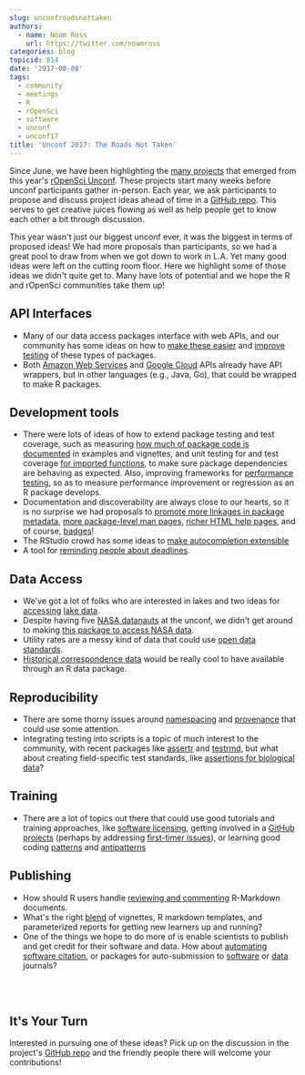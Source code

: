 ```yaml
---
slug: unconfroadsnottaken
authors:
  - name: Noam Ross
    url: https://twitter.com/noamross
categories: blog
topicid: 814
date: '2017-08-08'
tags:
  - community
  - meetings
  - R
  - rOpenSci
  - software
  - unconf
  - unconf17
title: 'Unconf 2017: The Roads Not Taken'
---
```


Since June, we have been highlighting the [many projects](https://ropensci.org/blog/blog/2017/06/08/unconf_recap_4) that emerged from this year's [rOpenSci Unconf](https://ropensci.org/blog/blog/2017/06/02/unconf2017). These projects start many weeks before unconf participants gather in-person. Each year, we ask participants to propose and discuss project ideas ahead of time in a [GitHub repo](https://github.com/ropensci/unconf17/issues). This serves to get creative juices flowing as well as help people get to know each other a bit through discussion.

This year wasn't just our biggest unconf ever, it was the biggest in terms of proposed ideas! We had more proposals than participants, so we had a great pool to draw from when we got down to work in L.A. Yet many good ideas were left on the cutting room floor. Here we highlight some of those ideas we didn't quite get to. Many have lots of potential and we hope the R and rOpenSci communities take them up!

## API Interfaces

- Many of our data access packages interface with web APIs, and our community has some ideas on how to [make these easier](https://github.com/ropensci/unconf17/issues/85) and [improve testing](https://github.com/ropensci/unconf17/issues/25) of these types of packages.
- Both [Amazon Web Services](https://github.com/ropensci/unconf17/issues/14) and [Google Cloud](https://github.com/ropensci/unconf17/issues/70) APIs already have API wrappers, but in other languages (e.g., Java, Go), that could be wrapped to make R packages.

## Development tools

- There were lots of ideas of how to extend package testing and test coverage, such as measuring [how much of package code is documented](https://github.com/ropensci/unconf17/issues/2) in examples and vignettes, and unit testing for and test coverage [for imported functions](https://github.com/ropensci/unconf17/issues/3), to make sure package dependencies are behaving as expected. Also, improving frameworks for [performance testing](https://github.com/ropensci/unconf17/issues/90), so as to measure performance improvement or regression as an R package develops.
- Documentation and discoverability are always close to our hearts, so it is no surprise we had proposals to [promote more linkages in package metadata](https://github.com/ropensci/unconf17/issues/41), [more package-level man pages](https://github.com/ropensci/unconf17/issues/44), [richer HTML help pages](https://github.com/ropensci/unconf17/issues/83), and of course, [badges](https://github.com/ropensci/unconf17/issues/58)!
- The RStudio crowd has some ideas to [make autocompletion extensible](https://github.com/ropensci/unconf17/issues/52)
- A tool for [reminding people about deadlines](https://github.com/ropensci/unconf17/issues/59).

## Data Access

- We've got a lot of folks who are interested in lakes and two ideas for [accessing](https://github.com/ropensci/unconf17/issues/42) [lake data](https://github.com/ropensci/unconf17/issues/21).
- Despite having five [NASA datanauts](https://open.nasa.gov/explore/datanauts/) at the unconf, we didn't get around to making [this package to access NASA data](https://github.com/ropensci/unconf17/issues/67).
- Utility rates are a messy kind of data that could use [open data standards](https://github.com/ropensci/unconf17/issues/94).
- [Historical correspondence data](https://github.com/ropensci/unconf17/issues/79) would be really cool to have available through an R data package.

## Reproducibility

- There are some thorny issues around [namespacing](https://github.com/ropensci/unconf17/issues/22) and [provenance](https://github.com/ropensci/unconf17/issues/23) that could use some attention.
- Integrating testing into scripts is a topic of much interest to the community, with recent packages like [assertr](https://ropensci.org/blog/blog/2017/04/11/assertr) and [testrmd](https://github.com/ropenscilabs/testrmd), but what about creating field-specific test standards, like [assertions for biological data](https://github.com/ropensci/unconf17/issues/37)?

## Training

- There are a lot of topics out there that could use good tutorials and training approaches, like [software licensing](https://github.com/ropensci/unconf17/issues/32), getting involved in a [GitHub projects](https://github.com/ropensci/unconf17/issues/45) (perhaps by addressing [first-timer issues](https://github.com/ropensci/unconf17/issues/47)), or learning good coding [patterns](https://github.com/ropensci/unconf17/issues/75) and [antipatterns](https://github.com/ropensci/unconf17/issues/26)

## Publishing

- How should R users handle [reviewing and commenting](https://github.com/ropensci/unconf17/issues/86) R-Markdown documents.
- What's the right [blend](https://github.com/ropensci/unconf17/issues/51) of vignettes, R markdown templates, and parameterized reports for getting new learners up and running?
- One of the things we hope to do more of is enable scientists to publish and get credit for their software and data. How about [automating software citation](https://github.com/ropensci/unconf17/issues/24), or packages for auto-submission to [software](https://github.com/ropensci/unconf17/issues/46) or [data](https://github.com/ropensci/unconf17/issues/87) journals?

<br><br>

## It's Your Turn

Interested in pursuing one of these ideas? Pick up on the discussion in the project's [GitHub repo](https://github.com/ropensci/unconf17/issues) and the friendly people there will welcome your contributions!

